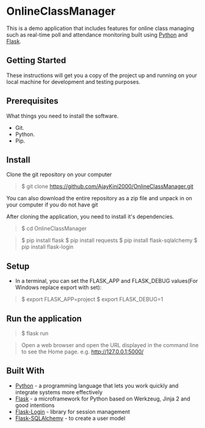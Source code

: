 # OnlineClassManager

This is a demo application that includes features for online class managing such as real-time poll and attendance monitoring built using [Python](https://www.python.org/) and [Flask](http://flask.pocoo.org/).

## Getting Started

These instructions will get you a copy of the project up and running on your local machine for development and testing purposes.

## Prerequisites

What things you need to install the software.

* Git.
* Python.
* Pip.

## Install

Clone the git repository on your computer

> $ git clone https://github.com/AjayKini2000/OnlineClassManager.git

You can also download the entire repository as a zip file and unpack in on your computer if you do not have git

After cloning the application, you need to install it's dependencies.

> $ cd OnlineClassManager

> $ pip install flask
> $ pip install requests
> $ pip install flask-sqlalchemy
> $ pip install flask-login

## Setup

* In a terminal, you can set the FLASK_APP and FLASK_DEBUG values(For Windows replace export with set):
> $ export FLASK_APP=project
> $ export FLASK_DEBUG=1

## Run the application
 
> $ flask run

> Open a web browser and open the URL displayed in the command line to see the Home page. e.g. http://127.0.0.1:5000/

## Built With

* [Python](https://www.python.org/) - a programming language that lets you work quickly and integrate systems more effectively
* [Flask](http://flask.pocoo.org/) - a microframework for Python based on Werkzeug, Jinja 2 and good intentions
* [Flask-Login](https://flask-login.readthedocs.io/en/latest/) - library for session management
* [Flask-SQLAlchemy](https://flask-sqlalchemy.palletsprojects.com/en/2.x/) - to create a user model
